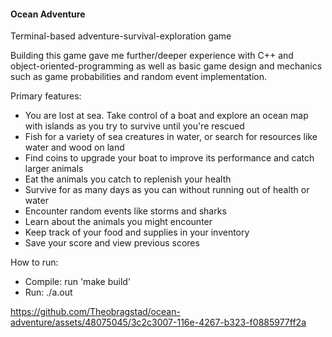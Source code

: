 #### Ocean Adventure 

Terminal-based adventure-survival-exploration game   

Building this game gave me further/deeper experience with C++ and object-oriented-programming as well as basic game design and mechanics such as game probabilities and random event implementation.

Primary features:  
- You are lost at sea. Take control of a boat and explore an ocean map with islands as you try to survive until you're rescued
- Fish for a variety of sea creatures in water, or search for resources like water and wood on land
- Find coins to upgrade your boat to improve its performance and catch larger animals
- Eat the animals you catch to replenish your health
- Survive for as many days as you can without running out of health or water
- Encounter random events like storms and sharks
- Learn about the animals you might encounter
- Keep track of your food and supplies in your inventory
- Save your score and view previous scores

How to run:  
- Compile: run 'make build'  
- Run: ./a.out





https://github.com/Theobragstad/ocean-adventure/assets/48075045/3c2c3007-116e-4267-b323-f0885977ff2a

